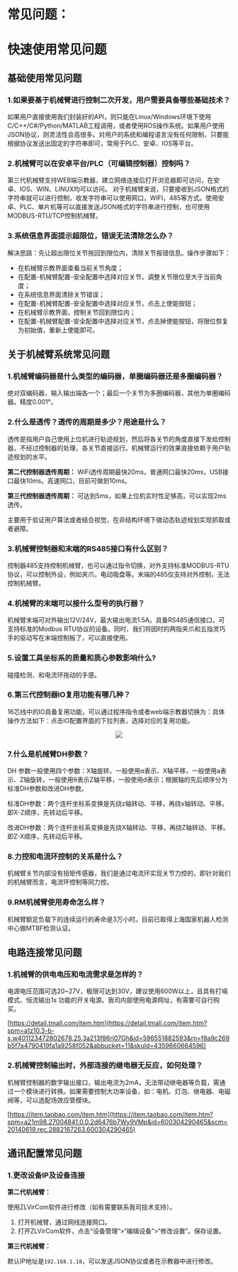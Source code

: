 # <p class="hidden">常见问题：</p>

# 快速使用常见问题

## 基础使用常见问题

### 1.如果要基于机械臂进行控制二次开发，用户需要具备哪些基础技术？

如果用户直接使用我们封装好的API，则只能在Linux/Windows环境下使用C/C++/C#/Python/MATLAB工程调用，或者使用ROS操作系统。如果用户使用JSON协议，则灵活性会高很多。对用户的系统和编程语言没有任何限制，只要能根据协议发送出固定的字符串即可，常用于PLC、安卓、IOS等平台。

### 2.机械臂可以在安卓平台/PLC（可编辑控制器）控制吗？

第三代机械臂支持WEB端示教器，建立网络连接后打开浏览器即可访问，在安卓、IOS、WIN、LINUX均可以访问。
对于机械臂来说，只要接收到JSON格式的字符串就可以进行控制，收发字符串可以使用网口，WIFI，485等方式。使用安卓、PLC、单片机等可以直接发送JSON格式的字符串进行控制，也可使用MODBUS-RTU/TCP控制机械臂。

### 3.系统信息界面提示超限位，错误无法清除怎么办？

解决思路：先让超出限位关节拖回到限位内，清除关节报错信息。操作步骤如下：

- 在机械臂示教界面查看当前关节角度；
- 在配置-机械臂配置-安全配置中选择对应关节，调整关节限位至大于当前角度；
- 在系统信息界面清除关节错误；
- 在配置-机械臂配置-安全配置中选择对应关节，点击上使能按钮；
- 在机械臂示教界面，控制关节回到限位内；
- 在配置-机械臂配置-安全配置中选择对应关节，点击掉使能按钮，将限位恢复为初始值，重新上使能即可。

## 关于机械臂系统常见问题

### 1.机械臂编码器是什么类型的编码器，单圈编码器还是多圈编码器？

绝对双编码器，输入输出端各一个；最后一个关节为多圈编码器，其他为单圈编码器。精度0.001°。

### 2.什么是透传？透传的周期是多少？用途是什么？

透传是指用户自己使用上位机进行轨迹规划，然后将各关节的角度直接下发给控制器，不经过控制器的处理，各关节直接运行。机械臂运行的效果直接依赖于用户轨迹规划的水平。

**第二代控制器透传周期：** WiFi透传周期最快20ms，普通网口最快20ms，USB接口最快10ms。高速网口，目前可做到10ms。

**第三代控制器透传周期：** 可达到5ms，如果上位机实时性足够高，可以实现2ms透传。

主要用于验证用户算法或者结合视觉，在非结构环境下做动态轨迹规划实现抓取或者避障。

### 3.机械臂控制器和末端的RS485接口有什么区别？

控制器485支持控制机械臂，也可以通过指令切换，对外支持标准MODBUS-RTU协议，可以控制外设，例如夹爪，电动吸盘等。末端的485仅支持对外控制，无法控制机械臂。

### 4.机械臂的末端可以接什么型号的执行器？

机械臂末端可对外输出12V/24V，最大输出电流1.5A。具备RS485通信接口，可支持标准的Modbus RTU协议的设备。同时，我们将因时的两指夹爪和五指灵巧手的驱动写在末端控制板了，可以直接使用。

### 5.设置工具坐标系的质量和质心参数影响什么?

碰撞检测、和电流环拖动的手感。

### 6.第三代控制器IO复用功能有哪几种？

16芯线中的IO具备复用功能，可以通过程序指令或者web端示教器切换为：具体操作方法如下：点击IO配置界面的下拉列表，选择对应的复用功能。

<div align=center><img src="https://alidocs.oss-cn-zhangjiakou.aliyuncs.com/res/1X3lE6mD6wz6nJbv/img/2603dde4-be84-4809-9e0a-477e1eb5f69d.png"></div>

### 7.什么是机械臂DH参数？

DH 参数一般使用四个参数：X轴旋转，一般使用α表示、X轴平移，一般使用a表示、Z轴旋转，一般使用θ表示Z轴平移，一般使用d表示；根据轴的先后顺序分为标准DH参数和改进DH参数。

标准DH参数：两个连杆坐标系变换是先绕z轴转动、平移，再绕x轴转动、平移。即X-Z顺序，先转动后平移。

改进DH参数：两个连杆坐标系变换是先绕X轴转动、平移，再绕Z轴转动、平移。即Z-X顺序，先转动后平移。

### 8.力控和电流环控制的关系是什么？

机械臂关节内部没有扭矩传感器，我们是通过电流环实现关节力控的，即针对我们的机械臂而言，电流环控制等同力控。

### 9.RM机械臂使用寿命怎么样？

机械臂额定负载下的连续运行的寿命是3万小时。目前已取得上海国家机器人检测中心做MTBF检测认证。

## 电路连接常见问题

### 1.机械臂的供电电压和电流需求是怎样的？

电源电压范围可选20~27V，极限可达到30V，建议使用600W以上，且具有打嗝模式、恒流输出1s 功能的开关电源。我司内部使用电源网址，有需要可自行购买。

[https://detail.tmall.com/item.htm](https://detail.tmall.com/item.htm?spm=a1z10.3-b-s.w401123472802678.25.3a213f86ri07Gh&id=596551882593&rn=f8a9c269b5f7a4790419fa1a9258f052&abbucket=11&skuId=4359660664596)

### 2.机械臂控制输出时，外部连接的继电器无反应，如何处理？

机械臂控制器的数字输出接口，输出电流为2mA，无法带动继电器等负载，需通过一个模块进行转换。如果需要控制大功率设备，如：电机、灯泡、继电器、电磁阀等，可以选配场效应管模块。

[https://item.taobao.com/item.htm](https://item.taobao.com/item.htm?spm=a21m98.27004841.0.0.2d6476b7Wy9VMp&id=600304290465&scm=20140619.rec.2882167263.600304290465)

## 通讯配置常见问题

### 1.更改设备IP及设备连接

**第二代机械臂：**

使用ZLVirCom软件进行修改（如有需要联系我司技术支持）。

1. 打开机械臂，通过网线连接网口。
2. 打开ZLVirCom软件，点击“设备管理”>“编辑设备”>“修改设置”。保存设置。

**第三代机械臂：**

默认IP地址是`192.168.1.18`，可以发送JSON协议或者在示教器中进行修改。
